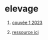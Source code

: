 # elevage

1. [couvée 1 2023 ](./couvee-1-2023.md)

1. [ressource ici](https://drive.google.com/drive/folders/1I__qjxEh1sCJ4AayCAMzUQfmE0Y2ApiA?usp=sharing)
